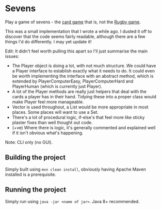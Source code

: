 # Sevens
Play a game of sevens - the [card game](https://en.wikipedia.org/wiki/Domino_(card_game)) that is, not the [Rugby game](https://en.wikipedia.org/wiki/Rugby_sevens).

This was a small implementation that I wrote a while ago. I dusted it off to discover that the code seems fairly readable, although there are a few things I'd do differently. I may yet update it!

Edit: It didn't feel worth pulling this apart so I'll just summarise the main issues:
- The Player object is doing a lot, with not much structure. We could have a Player interface to establish exactly what it needs to do. It could even be worth implementing the interface with an abstract method, which is extended by PlayerComputerEasy, PlayerComputerHard and PlayerHuman (which is currently just Player).
- A lot of the Player methods are really just helpers that deal with the cards a player has in their hand. Tidying these into a proper class would make Player feel more manageable.
- Vector is used throughout, a List would be more appropriate in most places. Some places will want to use a Set.
- There's a lot of procedural logic, if-else's that feel more like sticky plaster fixes than well thought out code.
- (+ve) Where there is logic, it's generally commented and explained well if it isn't obvious what's happening.

Note: CLI only (no GUI).

## Building the project

Simply built using `mvn clean install`, obviously having Apache Maven installed is a prerequisite.

## Running the project 

Simply run using `java -jar <name of jar>`. Java 8+ recommended.
